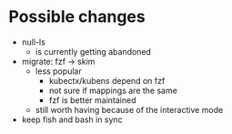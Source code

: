 # Possible changes
- null-ls
    - is currently getting abandoned
- migrate: fzf -> skim
    - less popular
        - kubectx/kubens depend on fzf
        - not sure if mappings are the same
        - fzf is better maintained
    - still worth having because of the interactive mode
- keep fish and bash in sync
